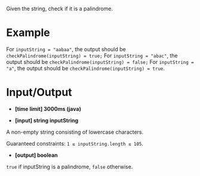 Given the string, check if it is a palindrome.

# Example

For `inputString = "aabaa"`, the output should be
`checkPalindrome(inputString) = true;`
For `inputString = "abac"`, the output should be
`checkPalindrome(inputString) = false;`
For `inputString = "a"`, the output should be
`checkPalindrome(inputString) = true`.

# Input/Output

* **[time limit] 3000ms (java)**

* **[input] string inputString**

A non-empty string consisting of lowercase characters.

Guaranteed constraints:
`1 ≤ inputString.length ≤ 105`.

* **[output] boolean**

`true` if inputString is a palindrome, `false` otherwise.

